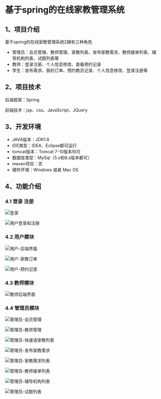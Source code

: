 # 基于spring的在线家教管理系统


## 1、项目介绍

基于spring的在线家教管理系统2拥有三种角色

- 管理员：会员管理、教师管理、家教列表、发布家教需求、教师接单列表、辅导机构列表、试题列表等
- 教师：登录注册、个人信息修改、查看预约记录
- 学生：发布需求、我的订单、预约教员记录、个人信息修改、登录注册等


## 2、项目技术

后端框架：Spring

前端技术：jsp、css、JavaScript、JQuery

## 3、开发环境

- JAVA版本：JDK1.8
- IDE类型：IDEA、Eclipse都可运行
- tomcat版本：Tomcat 7-10版本均可
- 数据库类型：MySql（5.x和8.x版本都可） 
- maven项目：否
- 硬件环境：Windows 或者 Mac OS


## 4、功能介绍

### 4.1 登录 注册

![登录](https://project-images-1256969109.cos.ap-chongqing.myqcloud.com/Typora-Images/202208121026488.jpg)

![用户登录和注册](https://project-images-1256969109.cos.ap-chongqing.myqcloud.com/Typora-Images/202208121026008.jpg)

### 4.2 用户模块

![用户-后端界面](https://project-images-1256969109.cos.ap-chongqing.myqcloud.com/Typora-Images/202208121026813.jpg)

![用户-家教订单](https://project-images-1256969109.cos.ap-chongqing.myqcloud.com/Typora-Images/202208121026795.jpg)

![用户-预约记录](https://project-images-1256969109.cos.ap-chongqing.myqcloud.com/Typora-Images/202208121026616.jpg)

### 4.3 教师模块

![教师后端界面](https://project-images-1256969109.cos.ap-chongqing.myqcloud.com/Typora-Images/202208121026422.jpg)

### 4.4 管理员模块

![管理员-会员管理](https://project-images-1256969109.cos.ap-chongqing.myqcloud.com/Typora-Images/202208121026778.jpg)

![管理员-教师管理](https://project-images-1256969109.cos.ap-chongqing.myqcloud.com/Typora-Images/202208121026792.jpg)

![管理员-快速请家教列表](https://project-images-1256969109.cos.ap-chongqing.myqcloud.com/Typora-Images/202208121026879.jpg)

![管理员-发布家教需求](https://project-images-1256969109.cos.ap-chongqing.myqcloud.com/Typora-Images/202208121027046.jpg)

![管理员-家教需求列表](https://project-images-1256969109.cos.ap-chongqing.myqcloud.com/Typora-Images/202208121027840.jpg)

![管理员-教师接单列表](https://project-images-1256969109.cos.ap-chongqing.myqcloud.com/Typora-Images/202208121027914.jpg)

![管理员-辅导机构列表](https://project-images-1256969109.cos.ap-chongqing.myqcloud.com/Typora-Images/202208121027008.jpg)

![管理员-试题列表](https://project-images-1256969109.cos.ap-chongqing.myqcloud.com/Typora-Images/202208121027747.jpg)



